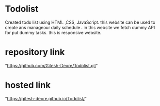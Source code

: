 # Todolist
 Created todo list using HTML ,CSS, JavaScript.
 this website can be used to create ans manageour daily schedule  .
in this website we fetch dummy API for put dummy tasks.
this is responsive website.

# repository link
"https://github.com/Gitesh-Deore/Todolist.git"
# hosted link
"https://gitesh-deore.github.io/Todolist/"
